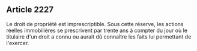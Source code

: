 Article 2227
----
Le droit de propriété est imprescriptible. Sous cette réserve, les actions
réelles immobilières se prescrivent par trente ans à compter du jour où le
titulaire d'un droit a connu ou aurait dû connaître les faits lui permettant de
l'exercer.
